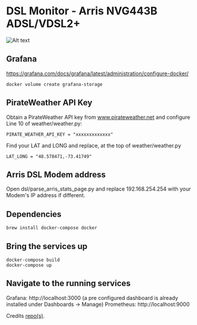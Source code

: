 # DSL Monitor - Arris NVG443B ADSL/VDSL2+

![Alt text](https://raw.github.com/keithknott26/dsl_internet_monitoring/master/dsl_internet_monitoring_screenshot.png?raw=true "Grafana Screenshot")


## Grafana

https://grafana.com/docs/grafana/latest/administration/configure-docker/

```shell
docker volume create grafana-storage
```

## PirateWeather API Key

Obtain a PirateWeather API key from www.pirateweather.net and configure Line 10 of weather/weather.py:

```PIRATE_WEATHER_API_KEY = "xxxxxxxxxxxxx"```

Find your LAT and LONG and replace, at the top of weather/weather.py

```LAT_LONG = "48.578471,-73.41749"```

## Arris DSL Modem address

Open dsl/parse_arris_stats_page.py and replace 192.168.254.254 with your Modem's IP address if different.

## Dependencies

```brew install docker-compose docker```

## Bring the services up

```
docker-compose build
docker-compose up
```

## Navigate to the running services

Grafana: http://localhost:3000   (a pre configured dashboard is already installed under Dashboards -> Manage)
Prometheus: http://localhost:9000


Credits [repo(s)](https://github.com/ziply-dsl-monitor).



